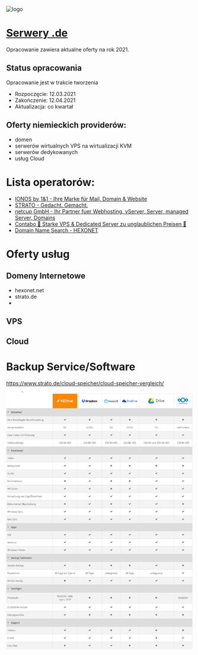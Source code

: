 ![logo](https://logo.serwery.de/2/cover.png)

# [Serwery .de](https://www.serwery.de/)

Opracowanie zawiera aktualne oferty na rok 2021.

## Status opracowania

Opracowanie jest w trakcie tworzenia
+ Rozpoczęcie: 12.03.2021
+ Zakończenie: 12.04.2021
+ Aktualizacja: co kwartał

## Oferty niemieckich providerów:
  + domen
  + serwerów wirtualnych VPS na wirtualizacji KVM
  + serwerów dedykowanych
  + usług Cloud


# Lista operatorów:

+ [IONOS by 1&1 - Ihre Marke für Mail, Domain & Website](https://www.ionos.de)
+ [STRATO - Gedacht. Gemacht.](https://www.strato.de/)
+ [netcup GmbH - Ihr Partner fuer Webhosting, vServer, Server, managed Server, Domains](https://www.netcup.de/)
+ [Contabo 🥇 Starke VPS & Dedicated Server zu unglaublichen Preisen 🥇](https://contabo.com/de/)
+ [Domain Name Search - HEXONET](https://www.hexonet.net/)



# Oferty usług

## Domeny Internetowe
+ hexonet.net
+ strato.de
+ 

## VPS


## Cloud


# Backup Service/Software
https://www.strato.de/cloud-speicher/cloud-speicher-vergleich/

![backup](img/backup.png)
